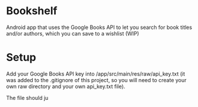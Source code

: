 # Bookshelf
  Android app that uses the Google Books API to let you search for book titles 
  and/or authors, which you can save to a wishlist (WIP)
  
# Setup
  Add your Google Books API key into /app/src/main/res/raw/api_key.txt (it was 
  added to the .gitignore of this project, so you will need to create your own
  raw directory and your own api_key.txt file).
  
  The file should ju
